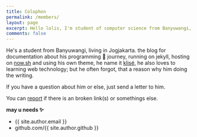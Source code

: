 ```yaml
---
title: Colophon
permalink: /members/
layout: page
excerpt: Hello lolis, I'm student of computer science from Banyuwangi, living in Jogjakarta. This blog for documentation about my programming journey, running on jekyll, hosting on netlify and using my own simple theme.
comments: false
---
```


He's a student from Banyuwangi, living in Jogjakarta. the blog for documentation about his programming 🎒 journey, running on jekyll, hosting on [now.sh](http://now.sh) and using his own theme, he name it <a href="https://github.com/piharpi/jekyll-klise" target="_blank" rel="noopener">klisé</a>, he also loves to learning web technology; but he often forgot, that a reason why him doing the writing.

If you have a question about him or else, just send a letter to him.

You can [report](http://github.com/piharpi/jekyll-klise/issues/new) if there is an broken link(s) or somethings else.

**may u needs ✨**

- {{ site.author.email }}
- github.com/{{ site.author.github }}

